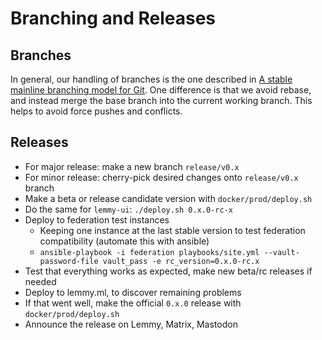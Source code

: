 # Branching and Releases

## Branches

In general, our handling of branches is the one described in [A stable mainline branching model for Git](https://www.bitsnbites.eu/a-stable-mainline-branching-model-for-git/). One difference is that we avoid rebase, and instead merge the base branch into the current working branch. This helps to avoid force pushes and conflicts.

## Releases

- For major release: make a new branch `release/v0.x`
- For minor release: cherry-pick desired changes onto `release/v0.x` branch
- Make a beta or release candidate version with `docker/prod/deploy.sh`
- Do the same for `lemmy-ui`: `./deploy.sh 0.x.0-rc-x`
- Deploy to federation test instances
  - Keeping one instance at the last stable version to test federation compatibility (automate this with ansible)
  - `ansible-playbook -i federation playbooks/site.yml --vault-password-file vault_pass -e rc_version=0.x.0-rc.x`
- Test that everything works as expected, make new beta/rc releases if needed
- Deploy to lemmy.ml, to discover remaining problems
- If that went well, make the official `0.x.0` release with `docker/prod/deploy.sh`
- Announce the release on Lemmy, Matrix, Mastodon
